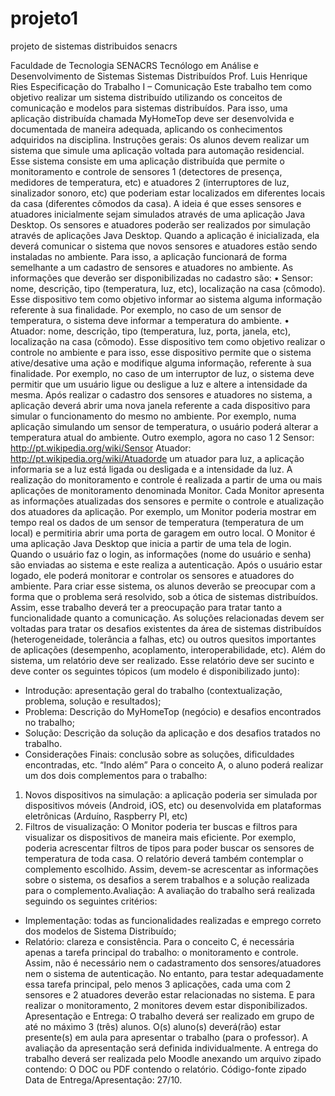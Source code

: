 # projeto1
projeto de sistemas distribuidos senacrs

Faculdade de Tecnologia SENACRS
Tecnólogo em Análise e Desenvolvimento de Sistemas
Sistemas Distribuídos
Prof. Luis Henrique Ries
Especificação do Trabalho I – Comunicação
Este trabalho tem como objetivo realizar um sistema distribuído utilizando os conceitos
de comunicação e modelos para sistemas distribuídos. Para isso, uma aplicação
distribuída chamada MyHomeTop deve ser desenvolvida e documentada de maneira
adequada, aplicando os conhecimentos adquiridos na disciplina.
Instruções gerais:
Os alunos devem realizar um sistema que simule uma aplicação voltada para automação
residencial. Esse sistema consiste em uma aplicação distribuída que permite o
monitoramento e controle de sensores 1 (detectores de presença, medidores de
temperatura, etc) e atuadores 2 (interruptores de luz, sinalizador sonoro, etc) que
poderiam estar localizados em diferentes locais da casa (diferentes cômodos da casa). A
ideia é que esses sensores e atuadores inicialmente sejam simulados através de uma
aplicação Java Desktop.
Os sensores e atuadores poderão ser realizados por simulação através de aplicações Java
Desktop. Quando a aplicação é inicializada, ela deverá comunicar o sistema que novos
sensores e atuadores estão sendo instaladas no ambiente. Para isso, a aplicação
funcionará de forma semelhante a um cadastro de sensores e atuadores no ambiente. As
informações que deverão ser disponibilizadas no cadastro são:
•
Sensor: nome, descrição, tipo (temperatura, luz, etc), localização na casa
(cômodo). Esse dispositivo tem como objetivo informar ao sistema alguma
informação referente à sua finalidade. Por exemplo, no caso de um sensor de
temperatura, o sistema deve informar a temperatura do ambiente.
•
Atuador: nome, descrição, tipo (temperatura, luz, porta, janela, etc), localização
na casa (cômodo). Esse dispositivo tem como objetivo realizar o controle no
ambiente e para isso, esse dispositivo permite que o sistema ative/desative uma
ação e modifique alguma informação, referente à sua finalidade. Por exemplo,
no caso de um interruptor de luz, o sistema deve permitir que um usuário ligue
ou desligue a luz e altere a intensidade da mesma.
Após realizar o cadastro dos sensores e atuadores no sistema, a aplicação deverá abrir
uma nova janela referente a cada dispositivo para simular o funcionamento do mesmo
no ambiente. Por exemplo, numa aplicação simulando um sensor de temperatura, o
usuário poderá alterar a temperatura atual do ambiente. Outro exemplo, agora no caso
1
2
Sensor: http://pt.wikipedia.org/wiki/Sensor
Atuador: http://pt.wikipedia.org/wiki/Atuadorde um atuador para luz, a aplicação informaria se a luz está ligada ou desligada e a
intensidade da luz.
A realização do monitoramento e controle é realizada a partir de uma ou mais
aplicações de monitoramento denominada Monitor. Cada Monitor apresenta as
informações atualizadas dos sensores e permite o controle e atualização dos atuadores
da aplicação. Por exemplo, um Monitor poderia mostrar em tempo real os dados de um
sensor de temperatura (temperatura de um local) e permitiria abrir uma porta de
garagem em outro local.
O Monitor é uma aplicação Java Desktop que inicia a partir de uma tela de login.
Quando o usuário faz o login, as informações (nome do usuário e senha) são enviadas
ao sistema e este realiza a autenticação. Após o usuário estar logado, ele poderá
monitorar e controlar os sensores e atuadores do ambiente.
Para criar esse sistema, os alunos deverão se preocupar com a forma que o problema
será resolvido, sob a ótica de sistemas distribuídos. Assim, esse trabalho deverá ter a
preocupação para tratar tanto a funcionalidade quanto a comunicação. As soluções
relacionadas devem ser voltadas para tratar os desafios existentes da área de sistemas
distribuídos (heterogeneidade, tolerância a falhas, etc) ou outros quesitos importantes de
aplicações (desempenho, acoplamento, interoperabilidade, etc).
Além do sistema, um relatório deve ser realizado. Esse relatório deve ser sucinto e deve
conter os seguintes tópicos (um modelo é disponibilizado junto):
- Introdução: apresentação geral do trabalho (contextualização, problema, solução e
resultados);
- Problema: Descrição do MyHomeTop (negócio) e desafios encontrados no trabalho;
- Solução: Descrição da solução da aplicação e dos desafios tratados no trabalho.
- Considerações Finais: conclusão sobre as soluções, dificuldades encontradas, etc.
“Indo além”
Para o conceito A, o aluno poderá realizar um dos dois complementos para o trabalho:
1. Novos dispositivos na simulação: a aplicação poderia ser simulada por
dispositivos móveis (Android, iOS, etc) ou desenvolvida em plataformas
eletrônicas (Arduíno, Raspberry PI, etc)
2. Filtros de visualização: O Monitor poderia ter buscas e filtros para visualizar os
dispositivos de maneira mais eficiente. Por exemplo, poderia acrescentar filtros
de tipos para poder buscar os sensores de temperatura de toda casa.
O relatório deverá também contemplar o complemento escolhido. Assim, devem-se
acrescentar as informações sobre o sistema, os desafios a serem trabalhos e a solução
realizada para o complemento.Avaliação:
A avaliação do trabalho será realizada seguindo os seguintes critérios:
- Implementação: todas as funcionalidades realizadas e emprego correto dos modelos de
Sistema Distribuído;
- Relatório: clareza e consistência.
Para o conceito C, é necessária apenas a tarefa principal do trabalho: o monitoramento e
controle. Assim, não é necessário nem o cadastramento dos sensores/atuadores nem o
sistema de autenticação. No entanto, para testar adequadamente essa tarefa principal,
pelo menos 3 aplicações, cada uma com 2 sensores e 2 atuadores deverão estar
relacionadas no sistema. E para realizar o monitoramento, 2 monitores devem estar
disponibilizados.
Apresentação e Entrega:
O trabalho deverá ser realizado em grupo de até no máximo 3 (três) alunos. O(s)
aluno(s) deverá(rão) estar presente(s) em aula para apresentar o trabalho (para o
professor). A avaliação da apresentação será definida individualmente. A entrega do
trabalho deverá ser realizada pelo Moodle anexando um arquivo zipado contendo:
O DOC ou PDF contendo o relatório.
Código-fonte zipado
Data de Entrega/Apresentação: 27/10.
